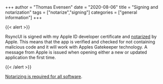+++
author = "Thomas Evensen"
date = "2020-08-06"
title =  "Signing and notarization"
tags = ["notarize","signing"]
categories = ["general information"]
+++

{{< alert >}}

RsyncUI is signed with my Apple ID developer certificate and [notarized](https://support.apple.com/en-us/HT202491) by Apple.
This means that the app is verified and checked for not containing malicious code and it will work with Apples Gatekeeper technology.
A message from Apple is issued when opening either a new or updated application the first time.

{{< /alert >}}

[Notarizing is required for all software](https://developer.apple.com/documentation/security/notarizing_your_app_before_distribution).
